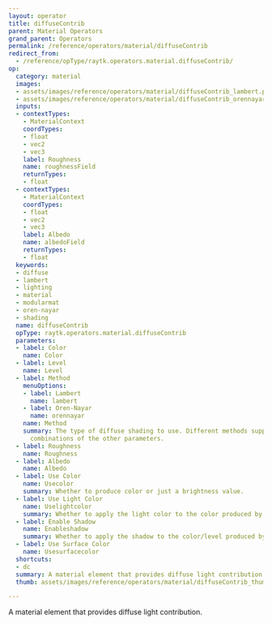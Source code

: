 ```yaml
---
layout: operator
title: diffuseContrib
parent: Material Operators
grand_parent: Operators
permalink: /reference/operators/material/diffuseContrib
redirect_from:
  - /reference/opType/raytk.operators.material.diffuseContrib/
op:
  category: material
  images:
  - assets/images/reference/operators/material/diffuseContrib_lambert.png
  - assets/images/reference/operators/material/diffuseContrib_orennayar.png
  inputs:
  - contextTypes:
    - MaterialContext
    coordTypes:
    - float
    - vec2
    - vec3
    label: Roughness
    name: roughnessField
    returnTypes:
    - float
  - contextTypes:
    - MaterialContext
    coordTypes:
    - float
    - vec2
    - vec3
    label: Albedo
    name: albedoField
    returnTypes:
    - float
  keywords:
  - diffuse
  - lambert
  - lighting
  - material
  - modularmat
  - oren-nayar
  - shading
  name: diffuseContrib
  opType: raytk.operators.material.diffuseContrib
  parameters:
  - label: Color
    name: Color
  - label: Level
    name: Level
  - label: Method
    menuOptions:
    - label: Lambert
      name: lambert
    - label: Oren-Nayar
      name: orennayar
    name: Method
    summary: The type of diffuse shading to use. Different methods support different
      combinations of the other parameters.
  - label: Roughness
    name: Roughness
  - label: Albedo
    name: Albedo
  - label: Use Color
    name: Usecolor
    summary: Whether to produce color or just a brightness value.
  - label: Use Light Color
    name: Uselightcolor
    summary: Whether to apply the light color to the color produced by this element.
  - label: Enable Shadow
    name: Enableshadow
    summary: Whether to apply the shadow to the color/level produced by this element.
  - label: Use Surface Color
    name: Usesurfacecolor
  shortcuts:
  - dc
  summary: A material element that provides diffuse light contribution.
  thumb: assets/images/reference/operators/material/diffuseContrib_thumb.png

---
```



A material element that provides diffuse light contribution.